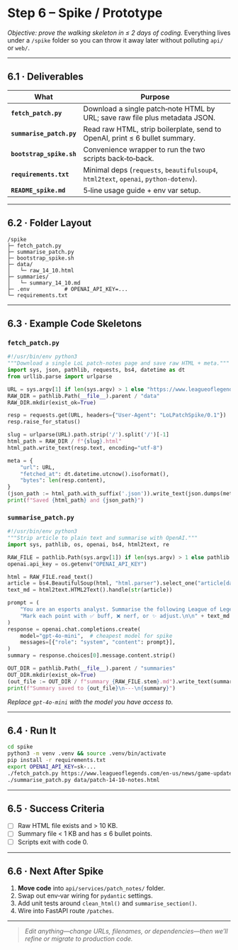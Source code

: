 # Step 6 – Spike / Prototype

_Objective: prove the walking skeleton in ≤ 2 days of coding._ Everything lives under a `/spike` folder so you can throw it away later without polluting `api/` or `web/`.

---

## 6.1 · Deliverables

| What                     | Purpose                                                                              |
| ------------------------ | ------------------------------------------------------------------------------------ |
| **`fetch_patch.py`**     | Download a single patch‑note HTML by URL; save raw file plus metadata JSON.          |
| **`summarise_patch.py`** | Read raw HTML, strip boilerplate, send to OpenAI, print ≤ 6 bullet summary.          |
| **`bootstrap_spike.sh`** | Convenience wrapper to run the two scripts back‑to‑back.                             |
| **`requirements.txt`**   | Minimal deps (`requests`, `beautifulsoup4`, `html2text`, `openai`, `python-dotenv`). |
| **`README_spike.md`**    | 5‑line usage guide + env var setup.                                                  |

---

## 6.2 · Folder Layout

```text
/spike
├─ fetch_patch.py
├─ summarise_patch.py
├─ bootstrap_spike.sh
├─ data/
│   └─ raw_14_10.html
├─ summaries/
│   └─ summary_14_10.md
├─ .env           # OPENAI_API_KEY=...
└─ requirements.txt
```

---

## 6.3 · Example Code Skeletons

### `fetch_patch.py`

```python
#!/usr/bin/env python3
"""Download a single LoL patch‑notes page and save raw HTML + meta."""
import sys, json, pathlib, requests, bs4, datetime as dt
from urllib.parse import urlparse

URL = sys.argv[1] if len(sys.argv) > 1 else "https://www.leagueoflegends.com/en-us/news/game-updates/patch-14-10-notes/"
RAW_DIR = pathlib.Path(__file__).parent / "data"
RAW_DIR.mkdir(exist_ok=True)

resp = requests.get(URL, headers={"User-Agent": "LoLPatchSpike/0.1"})
resp.raise_for_status()

slug = urlparse(URL).path.strip('/').split('/')[-1]
html_path = RAW_DIR / f"{slug}.html"
html_path.write_text(resp.text, encoding="utf-8")

meta = {
    "url": URL,
    "fetched_at": dt.datetime.utcnow().isoformat(),
    "bytes": len(resp.content),
}
(json_path := html_path.with_suffix('.json')).write_text(json.dumps(meta, indent=2))
print(f"Saved {html_path} and {json_path}")
```

### `summarise_patch.py`

```python
#!/usr/bin/env python3
"""Strip article to plain text and summarise with OpenAI."""
import sys, pathlib, os, openai, bs4, html2text, re

RAW_FILE = pathlib.Path(sys.argv[1]) if len(sys.argv) > 1 else pathlib.Path(__file__).parent / "data/patch-14-10-notes.html"
openai.api_key = os.getenv("OPENAI_API_KEY")

html = RAW_FILE.read_text()
article = bs4.BeautifulSoup(html, "html.parser").select_one("article[data-testid=story-container]")
text_md = html2text.HTML2Text().handle(str(article))

prompt = (
    "You are an esports analyst. Summarise the following League of Legends patch section in no more than 6 bullet points. "
    "Mark each point with ✅ buff, ❌ nerf, or ✨ adjust.\n\n" + text_md[:2000]
)
response = openai.chat.completions.create(
    model="gpt-4o-mini",  # cheapest model for spike
    messages=[{"role": "system", "content": prompt}],
)
summary = response.choices[0].message.content.strip()

OUT_DIR = pathlib.Path(__file__).parent / "summaries"
OUT_DIR.mkdir(exist_ok=True)
(out_file := OUT_DIR / f"summary_{RAW_FILE.stem}.md").write_text(summary)
print(f"Summary saved to {out_file}\n---\n{summary}")
```

_Replace `gpt-4o-mini` with the model you have access to._

---

## 6.4 · Run It

```bash
cd spike
python3 -m venv .venv && source .venv/bin/activate
pip install -r requirements.txt
export OPENAI_API_KEY=sk-...
./fetch_patch.py https://www.leagueoflegends.com/en-us/news/game-updates/patch-14-10-notes/
./summarise_patch.py data/patch-14-10-notes.html
```

---

## 6.5 · Success Criteria

- [ ] Raw HTML file exists and > 10 KB.
- [ ] Summary file < 1 KB and has ≤ 6 bullet points.
- [ ] Scripts exit with code 0.

---

## 6.6 · Next After Spike

1. **Move code** into `api/services/patch_notes/` folder.
2. Swap out env‑var wiring for `pydantic` settings.
3. Add unit tests around `clean_html()` and `summarise_section()`.
4. Wire into FastAPI route `/patches`.

---

> _Edit anything—change URLs, filenames, or dependencies—then we’ll refine or migrate to production code._
